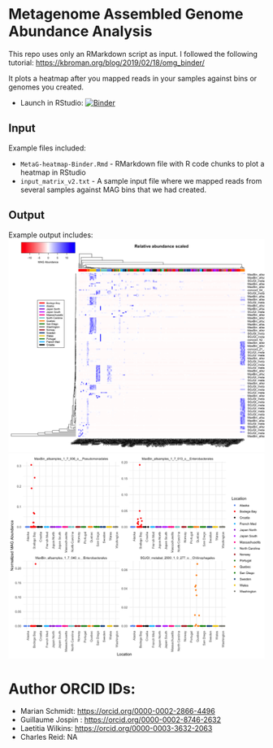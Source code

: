 # Metagenome Assembled Genome Abundance Analysis

This repo uses only an RMarkdown script as input. I followed the following tutorial: https://kbroman.org/blog/2019/02/18/omg_binder/

It plots a heatmap after you mapped reads in your samples against bins or genomes you created. 

 - Launch in RStudio: [![Binder](https://mybinder.org/badge_logo.svg)](https://mybinder.org/v2/gh/megaptera-helvetiae/MAGrepresentation-Binder/master)


## Input 
Example files included:

 - `MetaG-heatmap-Binder.Rmd` - RMarkdown file with R code chunks to plot a heatmap in RStudio
 - `input_matrix_v2.txt` - A sample input file where we mapped reads from several samples against MAG bins that we had created.
 
 
## Output 

Example output includes: 
![alt text](figures/heatmap-relativeAbundance-2-1.png)
![alt text](figures/non-interactive-MAGabund-1.png)

 
# Author ORCID IDs:
- Marian Schmidt: https://orcid.org/0000-0002-2866-4496
- Guillaume Jospin : https://orcid.org/0000-0002-8746-2632
- Laetitia Wilkins: https://orcid.org/0000-0003-3632-2063
- Charles Reid: NA
